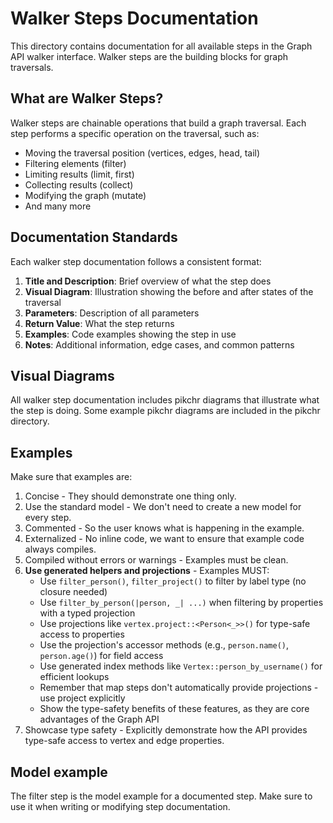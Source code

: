 # Walker Steps Documentation

This directory contains documentation for all available steps in the Graph API walker interface. Walker steps are the
building blocks for graph traversals.

## What are Walker Steps?

Walker steps are chainable operations that build a graph traversal. Each step performs a specific operation on the
traversal, such as:

- Moving the traversal position (vertices, edges, head, tail)
- Filtering elements (filter)
- Limiting results (limit, first)
- Collecting results (collect)
- Modifying the graph (mutate)
- And many more

## Documentation Standards

Each walker step documentation follows a consistent format:

1. **Title and Description**: Brief overview of what the step does
2. **Visual Diagram**: Illustration showing the before and after states of the traversal
3. **Parameters**: Description of all parameters
4. **Return Value**: What the step returns
5. **Examples**: Code examples showing the step in use
6. **Notes**: Additional information, edge cases, and common patterns

## Visual Diagrams

All walker step documentation includes pikchr diagrams that illustrate what the step is doing.
Some example pikchr diagrams are included in the pikchr directory.

## Examples

Make sure that examples are:

1. Concise - They should demonstrate one thing only.
2. Use the standard model - We don't need to create a new model for every step.
3. Commented - So the user knows what is happening in the example.
4. Externalized - No inline code, we want to ensure that example code always compiles.
5. Compiled without errors or warnings - Examples must be clean.
6. **Use generated helpers and projections** - Examples MUST:
    - Use `filter_person()`, `filter_project()` to filter by label type (no closure needed)
    - Use `filter_by_person(|person, _| ...)` when filtering by properties with a typed projection
    - Use projections like `vertex.project::<Person<_>>()` for type-safe access to properties
    - Use the projection's accessor methods (e.g., `person.name()`, `person.age()`) for field access
    - Use generated index methods like `Vertex::person_by_username()` for efficient lookups
    - Remember that map steps don't automatically provide projections - use project explicitly
    - Show the type-safety benefits of these features, as they are core advantages of the Graph API
7. Showcase type safety - Explicitly demonstrate how the API provides type-safe access to vertex and edge properties.

## Model example

The filter step is the model example for a documented step. Make sure to use it when writing or modifying step
documentation. 
